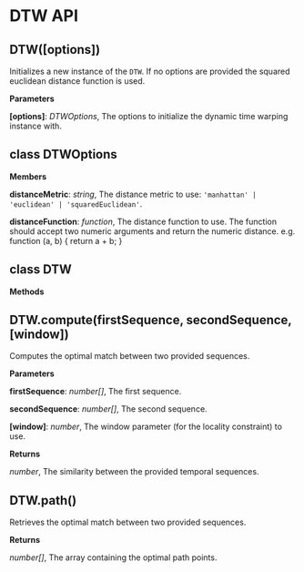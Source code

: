 # DTW API

## DTW(\[options\])

Initializes a new instance of the `DTW`. If no options are provided the squared euclidean distance function is used.

**Parameters**

**[options]**: _DTWOptions_, The options to initialize the dynamic time warping instance with.

## class DTWOptions

**Members**

**distanceMetric**: _string_, The distance metric to use: `'manhattan' | 'euclidean' | 'squaredEuclidean'`.

**distanceFunction**: _function_, The distance function to use. The function should accept two numeric arguments and return the numeric distance. e.g. function (a, b) { return a + b; }

## class DTW

**Methods**

## DTW.compute(firstSequence, secondSequence, \[window\])

Computes the optimal match between two provided sequences.

**Parameters**

**firstSequence**: _number[]_, The first sequence.

**secondSequence**: _number[]_, The second sequence.

**[window]**: _number_, The window parameter (for the locality constraint) to use.

**Returns**

_number_, The similarity between the provided temporal sequences.

## DTW.path()

Retrieves the optimal match between two provided sequences.

**Returns**

_number[]_, The array containing the optimal path points.
